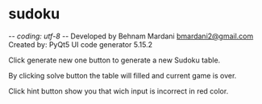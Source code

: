 # sudoku
-*- coding: utf-8 -*-
Developed by Behnam Mardani
bmardani2@gmail.com
Created by: PyQt5 UI code generator 5.15.2


Click generate new one button to generate a new Sudoku table.

By clicking solve button the table will filled and current game is over.

Click hint button show you that wich input is incorrect in red color. 


